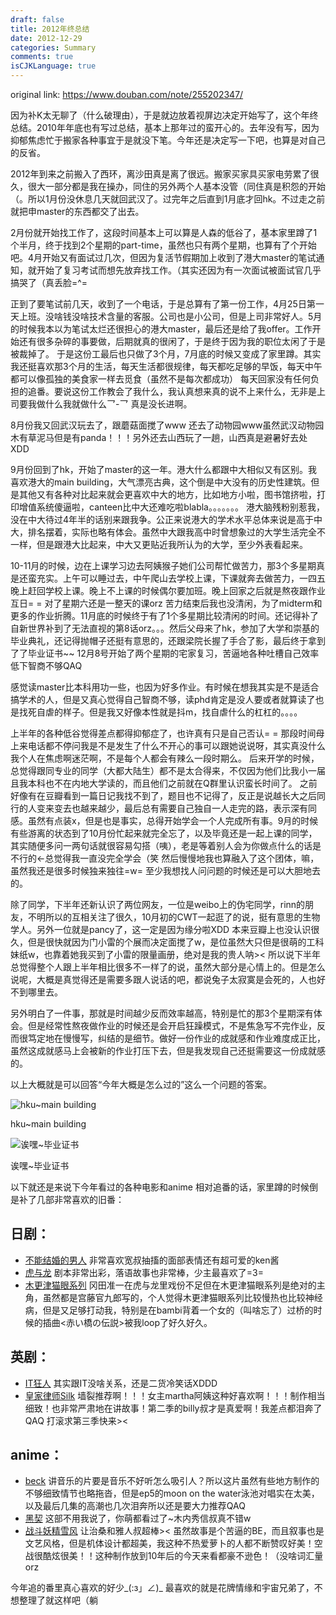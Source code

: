 ```yaml
---
draft: false
title: 2012年终总结
date: 2012-12-29
categories: Summary
comments: true
isCJKLanguage: true
---
```


original link: https://www.douban.com/note/255202347/

因为补K太无聊了（什么破理由），于是就边放着视屏边决定开始写了，这个年终总结。2010年年底也有写过总结，基本上那年过的蛮开心的。去年没有写，因为抑郁焦虑忙于搬家各种事宜于是就没下笔。今年还是决定写一下吧，也算是对自己的反省。

2012年到来之前搬入了西环，离沙田真是离了很远。搬家买家具买家电劳累了很久，很大一部分都是我在操办，同住的另外两个人基本没管（同住真是积怨的开始（。所以1月份没休息几天就回武汉了。过完年之后直到1月底才回hk。不过走之前就把申master的东西都交了出去。

2月份就开始找工作了，这段时间基本上可以算是人森的低谷了，基本家里蹲了1个半月，终于找到2个星期的part-time，虽然也只有两个星期，也算有了个开始吧。4月开始又有面试过几次，但因为复活节假期加上收到了港大master的笔试通知，就开始了复习考试而想先放弃找工作。（其实还因为有一次面试被面试官几乎搞哭了（真丢脸=^=

正到了要笔试前几天，收到了一个电话，于是总算有了第一份工作，4月25日第一天上班。没啥钱没啥技术含量的客服。公司也是小公司，但是上司非常好人。5月的时候我本以为笔试太烂还很担心的港大master，最后还是给了我offer。工作开始还有很多杂碎的事要做，后期就真的很闲了，于是终于因为我的职位太闲了于是被裁掉了。 于是这份工最后也只做了3个月，7月底的时候又变成了家里蹲。其实我还挺喜欢那3个月的生活，每天生活都很规律，每天都吃足够的早饭，每天中午都可以像孤独的美食家一样去觅食（虽然不是每次都成功） 每天回家没有任何负担的追番。要说这份工作教会了我什么，我认真想来真的说不上来什么，无非是上司要我做什么我就做什么乛-乛 真是没长进啊。

8月份我又回武汉玩去了，跟蘑菇面搅了www 还去了动物园www虽然武汉动物园木有草泥马但是有panda！！！另外还去山西玩了一趟，山西真是避暑好去处XDD

9月份回到了hk，开始了master的这一年。港大什么都跟中大相似又有区别。我喜欢港大的main building，大气漂亮古典，这个倒是中大没有的历史性建筑。但是其他又有各种对比起来就会更喜欢中大的地方，比如地方小啦，图书馆挤啦，打印增值系统傻逼啦，canteen比中大还难吃啦blabla。。。。。。。
港大脑残粉别惹我，没在中大待过4年半的话别来跟我争。公正来说港大的学术水平总体来说是高于中大，排名摆着，实际也略有体会。虽然中大跟我高中时曾想象过的大学生活完全不一样，但是跟港大比起来，中大又更贴近我所认为的大学，至少外表看起来。

10-11月的时候，边在上课学习边去阿姨猴子她们公司帮忙做苦力，那3个多星期真是还蛮充实。上午可以睡过去，中午爬山去学校上课，下课就奔去做苦力，一四五晚上赶回学校上课。晚上不上课的时候偶尔要加班。晚上回家之后就是熬夜跟作业互日= = 对了星期六还是一整天的课orz
苦力结束后我也没清闲，为了midterm和更多的作业折腾。11月底的时候终于有了1个多星期比较清闲的时间。还记得补了自新世界补到了无法直视的第8话orz。。。然后父母来了hk，参加了大学和崇基的毕业典礼，还记得抛帽子还挺有意思的，还跟梁院长握了手合了影，最后终于拿到了了毕业证书~~
12月8号开始了两个星期的宅家复习，苦逼地各种吐槽自己效率低下智商不够QAQ

感觉读master比本科用功一些，也因为好多作业。有时候在想我其实是不是适合搞学术的人，但是又真心觉得自己智商不够，读phd肯定是没人要或者就算读了也是找死自虐的样子。但是我又好像本性就是抖m，找自虐什么的杠杠的。。。。

上半年的各种低谷觉得差点都得抑郁症了，也许真有只是自己否认= = 那段时间母上来电话都不停问我是不是发生了什么不开心的事可以跟她说说呀，其实真没什么我个人在焦虑啊迷茫啊，不是每个人都会有辣么一段时期么。
后来开学的时候，总觉得跟同专业的同学（大都大陆生）都不是太合得来，不仅因为他们比我小一届且我本科也不在内地大学读的，而且他们之前就在Q群里认识蛮长时间了。
之前好像有在豆瓣看到一篇日记我找不到了，题目也不记得了，反正是说越长大之后同行的人变来变去也越来越少，最后总有需要自己独自一人走完的路，表示深有同感。虽然有点装x，但是也是事实，总得开始学会一个人完成所有事。9月的时候有些游离的状态到了10月份忙起来就完全忘了，以及毕竟还是一起上课的同学，其实随便多问一两句话就很容易勾搭（咦），老是等着别人会为你做点什么的话是不行的←总觉得我一直没完全学会（笑
然后慢慢地我也算融入了这个团体，嘛，虽然我还是很多时候独来独往=w= 至少我想找人问问题的时候还是可以大胆地去的。

除了同学，下半年还新认识了两位网友，一位是weibo上的伪宅同学，rinn的朋友，不明所以的互相关注了很久，10月初的CWT一起逛了的说，挺有意思的生物学人。另外一位就是pancy了，这一定是因为缘分啦XDD 本来豆瓣上也没认识很久，但是很快就因为门小雷的个展而决定面搅了w，是位虽然大只但是很萌的工科妹纸w，也靠着她我买到了小雷的限量画册，绝对是我的贵人呐><
所以说下半年总觉得整个人跟上半年相比很多不一样了的说，虽然大部分是心情上的。但是怎么说呢，大概是真觉得还是需要多跟人说话的吧，都说兔子太寂寞是会死的，人也好不到哪里去。

另外明白了一件事，那就是时间越少反而效率越高，特别是忙的那3个星期深有体会。但是经常性熬夜做作业的时候还是会开启狂躁模式，不是焦急写不完作业，反而很笃定地在慢慢写，纠结的是细节。做好一份作业的成就感和作业难度成正比，虽然这成就感马上会被新的作业打压下去，但是我发现自己还挺需要这一份成就感的。

以上大概就是可以回答“今年大概是怎么过的”这么一个问题的答案。

![hku~main building](https://static.zhuzi.dev/2012/12/p7698236.jpg)

hku~main building



![诶嘿~毕业证书](https://static.zhuzi.dev/2012/12/p7698237.jpg)

诶嘿~毕业证书



以下就还是来说下今年看过的各种电影和anime
相对追番的话，家里蹲的时候倒是补了几部非常喜欢的旧番：

## 日剧：
- [不能结婚的男人](https://movie.douban.com/subject/2160933/) 非常喜欢宽叔抽搐的面部表情还有超可爱的ken酱
- [虎与龙](https://movie.douban.com/subject/2173112/) 剧本非常出彩，落语故事也非常棒，少主最喜欢了=3=
- [木更津猫眼系列](https://movie.douban.com/subject/1465676/) 冈田准一在虎与龙里戏份不足但在木更津猫眼系列是绝对的主角，虽然都是宫藤官九郎写的，个人觉得木更津猫眼系列比较慢热也比较神经病，但是又足够打动我，特别是在bambi背着一个女的（叫啥忘了）过桥的时候的插曲<赤い橋の伝説>被我loop了好久好久。

## 英剧：
- [IT狂人](https://movie.douban.com/subject/1758810/) 其实跟IT没啥关系，还是二货冷笑话XDDD
- [皇家律师Silk](https://movie.douban.com/subject/5919662/) 墙裂推荐啊！！！女主martha阿姨这种好喜欢啊！！！制作相当细致！也非常严肃地在讲故事！第二季的billy叔才是真爱啊！我差点都泪奔了QAQ 打滚求第三季快来><

## anime：
- [beck](https://movie.douban.com/subject/1760835/) 讲音乐的片要是音乐不好听怎么吸引人？所以这片虽然有些地方制作的不够细致情节也略拖沓，但是ep5的moon on the water泳池对唱实在太美，以及最后几集的高潮也几次泪奔所以还是要大力推荐QAQ
- [黑契](https://movie.douban.com/subject/2052059/) 这部不用我说了，你萌都看过了~木内秀信叔真不错w
- [战斗妖精雪风](https://movie.douban.com/subject/1457390/) 让治桑和雅人叔超棒>< 虽然故事是个苦逼的BE，而且叙事也是文艺风格，但是机体设计都超美，我这种不热爱萝卜的人都不断赞叹好美！空战很酷炫很美！！这种制作放到10年后的今天来看都豪不逊色！（没啥词汇量orz

今年追的番里真心喜欢的好少\_(:з」∠)\_
最喜欢的就是花牌情缘和宇宙兄弟了，不想整理了就这样吧（躺
